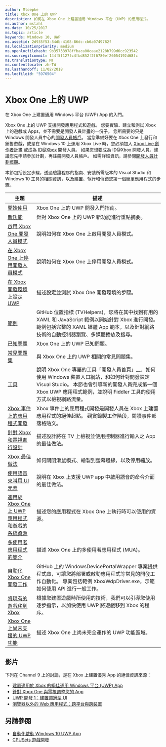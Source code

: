 ```yaml
---
author: Mtoepke
title: Xbox One 上的 UWP
description: 如何在 Xbox One 上建置通用 Windows 平台 (UWP) 的應用程式。
ms.author: mstahl
ms.date: 10/25/2017
ms.topic: article
keywords: Windows 10, UWP
ms.assetid: 2d935f53-84db-4108-86dc-cb6a0749782f
ms.localizationpriority: medium
ms.openlocfilehash: 9b35733978ffbaca00caae2128b799d6cc923542
ms.sourcegitcommit: 144f5f127fc4fbd852f2f6780ef26054192d68fc
ms.translationtype: MT
ms.contentlocale: zh-TW
ms.lasthandoff: 11/02/2018
ms.locfileid: "5976504"
---
```

# <a name="uwp-on-xbox-one"></a>Xbox One 上的 UWP

在 Xbox One 上建置通用 Windows 平台 (UWP) App 的入門。

Xbox One 上的 UWP 支援開發應用程式和遊戲。 您要實驗、建立和測試 Xbox 上的遊戲或 Apps，並不需要是開發人員計畫的一份子。 您所需要的只是 Windows 開發人員中心的[開發人員帳戶](https://developer.microsoft.com/en-us/store/register)。 當您準備好要在 Xbox One 上發行和銷售遊戲，或是在 Windows 10 上運用 Xbox Live 時，您必須加入 [Xbox Live 創作者計畫](https://developer.microsoft.com/games/xbox/xboxlive/creator) 或成為 [ID@Xbox](http://www.xbox.com/Developers/id) 開發人員。 如果您想要成為 ID@Xbox 開發人員，建議您先申請參加計劃，再註冊開發人員帳戶。 如需詳細資訊，請參閱[開發人員計劃概觀](../xbox-live/developer-program-overview.md)。

本節包括設定步驟，透過驗證程序的指南、安裝所需版本的 Visual Studio 和 Windows 10 工具的相關資訊，以及建置、執行和偵錯您第一個簡單應用程式的步驟。 

| 主題      | 描述 |
|------------|-------------|
|[開始使用](getting-started.md)| Xbox One 上的 UWP 開發入門指南。 |
|[新功能](whats-new.md)| 針對 Xbox One 上的 UWP 新功能進行重點摘要。 |
|[啟用 Xbox One 開發人員模式](devkit-activation.md)| 說明如何在 Xbox One 上啟用開發人員模式。 |
|[在 Xbox One 上停用開發人員模式](devkit-deactivation.md)| 說明如何在 Xbox One 上停用開發人員模式。 |
|[在 Xbox 開發環境上設定 UWP](development-environment-setup.md)| 描述設定並測試 Xbox One 開發環境的步驟。 |
|[範例](samples.md)| GitHub 位置指標 (TVHelpers)，您將在其中找到有用的 XAML 和 JavaScript 範例以開始針對 Xbox 進行開發。 範例包括完整的 XAML 媒體 App 範本，以及針對網路技術的自動控制器瀏覽、多媒體播放及搜尋。 |
|[已知問題](known-issues.md)| Xbox One 上的 UWP 已知問題。 |
|[常見問題集](frequently-asked-questions.md)| 與 Xbox One 上的 UWP 相關的常見問題集。 |
|[工具](introduction-to-xbox-tools.md)| 說明 Xbox One 專屬的工具「開發人員首頁」__、如何使用 Windows 裝置入口網站，和如何針對開發設定 Visual Studio。 本節也會引導新的開發人員完成第一個 Xbox UWP 應用程式範例，並說明 Fiddler 工具的使用方式以檢視網路流量。 |
| [Xbox 事件上的應用程式開發](https://developer.microsoft.com/windows/projects/campaigns/app-dev-on-xbox-event) | Xbox 事件上的應用程式開發是開發人員在 Xbox 上建置應用程式的絕佳起點。 觀賞錄製工作階段，閱讀事件部落格貼文。 |
|[針對 Xbox 和電視進行設計](../design/devices/designing-for-tv.md)| 描述設計將在 TV 上檢視並使用控制器進行輸入之 App 的最佳做法。 |
|[Xbox 最佳做法](tailoring-for-xbox.md)| 如何關閉滑鼠模式、繪製到螢幕邊緣，以及停用縮放。 |
|[使用語音來叫用 UI 元素](ves-on-xbox.md)| 說明在 Xbox 上支援 UWP app 中啟用語音的命令介面的最佳做法。 |
|[適用於 Xbox One 上 UWP 應用程式和遊戲的系統資源](system-resource-allocation.md)| 描述您的應用程式在 Xbox One 上執行時可以使用的資源。 |
|[多使用者應用程式的簡介](multi-user-applications.md)| 描述 Xbox One 上的多使用者應用程式 (MUA)。 |
| [自動化 Xbox One 開發工作](https://github.com/Microsoft/WindowsDevicePortalWrapper/tree/v0.9.4) | GitHub 上的 WindowsDevicePortalWrapper 專案提供程式庫，可讓您將部署或啟動應用程式等常見的開發工作自動化。 專案包括範例 XboxWdpDriver.exe，示範如何使用 API 進行一般工作。 |
|[將現有的遊戲移到 Xbox](development-lanes-landing.md)|根據您建置遊戲時所使用的技術，我們可以引導您使用逐步指示，以加快使用 UWP 將遊戲移到 Xbox 的程序。|
|[Xbox One 上尚未支援的 UWP 功能](http://go.microsoft.com/fwlink/p/?LinkId=760755)|  描述 Xbox One 上尚未完全運作的 UWP 功能區域。|

## <a name="videos"></a>影片

下列在 Channel 9 上的討論，是在 Xbox 上建置優秀 App 的絕佳資訊來源：

* [建置適用於 Xbox 的絕佳通用 Windows 平台 (UWP) App](https://channel9.msdn.com/Events/Build/2016/B883)
* [針對 Xbox One 與電視調整您的 App](https://channel9.msdn.com/Events/Build/2016/T651-R1)
* [UWP 開發 1：建置調適型 UI](https://channel9.msdn.com/Events/Build/2016/L724-R1)
* [瀏覽器以外的 Web 應用程式：跨平台與跨裝置](https://channel9.msdn.com/Events/Build/2016/B888)

## <a name="see-also"></a>另請參閱

- [自動化啟動 Windows 10 UWP App](automate-launching-uwp-apps.md)
- [CPUSets 遊戲開發](cpusets-games.md)